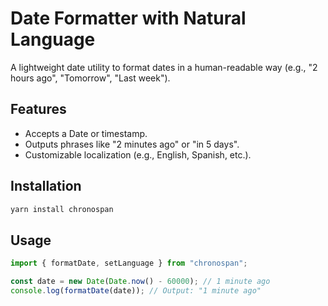 # Date Formatter with Natural Language

A lightweight date utility to format dates in a human-readable way (e.g., "2 hours ago", "Tomorrow", "Last week").

## Features

- Accepts a Date or timestamp.
- Outputs phrases like "2 minutes ago" or "in 5 days".
- Customizable localization (e.g., English, Spanish, etc.).

## Installation

```sh
yarn install chronospan
```

## Usage

```ts
import { formatDate, setLanguage } from "chronospan";

const date = new Date(Date.now() - 60000); // 1 minute ago
console.log(formatDate(date)); // Output: "1 minute ago"
```

